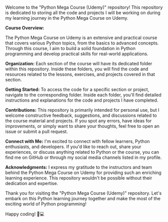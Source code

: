 Welcome to the "Python Mega Course (Udemy)" repository! This repository is dedicated to storing all the code and projects I will be working on during my learning journey in the Python Mega Course on Udemy.

**Course Overview:**

The Python Mega Course on Udemy is an extensive and practical course that covers various Python topics, from the basics to advanced concepts. Through this course, I aim to build a solid foundation in Python programming and develop practical skills for real-world applications.

**Organization:**
Each section of the course will have its dedicated folder within this repository. Inside these folders, you will find the code and resources related to the lessons, exercises, and projects covered in that section.

**Getting Started:**
To access the code for a specific section or project, navigate to the corresponding folder. Inside each folder, you'll find detailed instructions and explanations for the code and projects I have completed.

**Contributions:**
This repository is primarily intended for personal use, but I welcome constructive feedback, suggestions, and discussions related to the course material and projects. If you spot any errors, have ideas for improvements, or simply want to share your thoughts, feel free to open an issue or submit a pull request.

**Connect with Me:**
I'm excited to connect with fellow learners, Python enthusiasts, and developers. If you'd like to reach out, share your experiences, or discuss anything related to Python or the course, you can find me on GitHub or through my social media channels listed in my profile.

**Acknowledgments:**
I express my gratitude to the instructors and team behind the Python Mega Course on Udemy for providing such an enriching learning experience. This repository wouldn't be possible without their dedication and expertise.

Thank you for visiting the "Python Mega Course (Udemy)" repository. Let's embark on this Python learning journey together and make the most of the exciting world of Python programming!

Happy coding! 🐍💻
